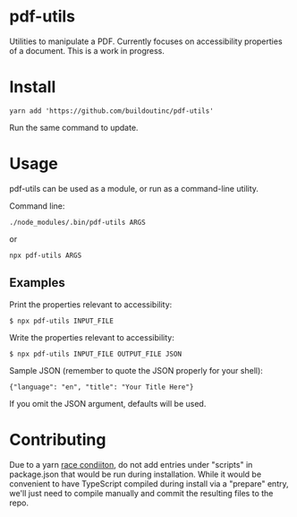 # pdf-utils

Utilities to manipulate a PDF. Currently focuses on accessibility properties of a document.
This is a work in progress.

# Install

    yarn add 'https://github.com/buildoutinc/pdf-utils'

Run the same command to update.


# Usage

pdf-utils can be used as a module, or run as a command-line utility.

Command line:

    ./node_modules/.bin/pdf-utils ARGS

or

    npx pdf-utils ARGS

## Examples

Print the properties relevant to accessibility:

    $ npx pdf-utils INPUT_FILE

Write the properties relevant to accessibility:

    $ npx pdf-utils INPUT_FILE OUTPUT_FILE JSON

Sample JSON (remember to quote the JSON properly for your shell):

    {"language": "en", "title": "Your Title Here"}

If you omit the JSON argument, defaults will be used.

# Contributing

Due to a yarn [race condiiton](https://github.com/yarnpkg/yarn/issues/7212#issuecomment-493720651), do not add entries
under "scripts" in package.json that would be run during installation. While it would be convenient to have TypeScript
compiled during install via a "prepare" entry, we'll just need to compile manually and commit the resulting files to the
repo.
